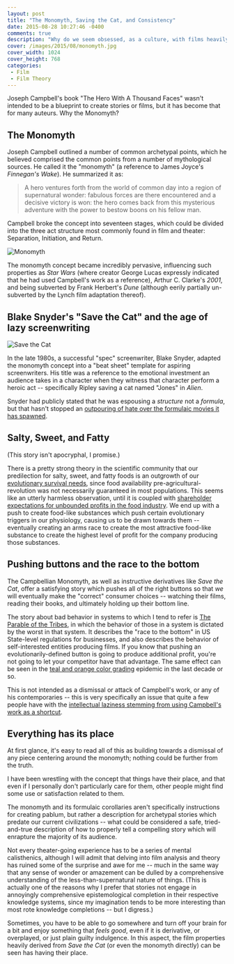 ```yaml
---
layout: post
title: "The Monomyth, Saving the Cat, and Consistency"
date: 2015-08-28 10:27:46 -0400
comments: true
description: "Why do we seem obsessed, as a culture, with films heavily designed around pandering to the Campbellian Monomyth?"
cover: /images/2015/08/monomyth.jpg
cover_width: 1024
cover_height: 768
categories: 
 - Film
 - Film Theory
---
```


Joseph Campbell's book "The Hero With A Thousand Faces" wasn't intended to be a blueprint to create stories or films, but it has become that for many auteurs. Why the Monomyth?

<!-- more -->

## The Monomyth

Joseph Campbell outlined a number of common archetypal points, which he believed comprised the common points from a number of mythological sources. He called it the "monomyth" (a reference to James Joyce's *Finnegan's Wake*). He summarized it as:

> A hero ventures forth from the world of common day into a region of supernatural wonder: fabulous forces are there encountered and a decisive victory is won: the hero comes back from this mysterious adventure with the power to bestow boons on his fellow man.

Campbell broke the concept into seventeen stages, which could be divided into the three act structure most commonly found in film and theater: Separation, Initiation, and Return.

![Monomyth](/images/2015/08/monomyth.jpg)  

The monomyth concept became incredibly pervasive, influencing such properties as *Star Wars* (where creator George Lucas expressly indicated that he had used Campbell's work as a reference), Arthur C. Clarke's *2001*, and being subverted by Frank Herbert's *Dune* (although eerily partially un-subverted by the Lynch film adaptation thereof).

## Blake Snyder's "Save the Cat" and the age of lazy screenwriting

![Save the Cat](/images/2015/08/monomyth-save-the-cat.jpg)  

In the late 1980s, a successful "spec" screenwriter, Blake Snyder, adapted the monomyth concept into a "beat sheet" template for aspiring screenwriters. His title was a reference to the emotional investment an audience takes in a character when they witness that character perform a heroic act -- specifically Ripley saving a cat named "Jones" in *Alien*.

Snyder had publicly stated that he was espousing a *structure* not a *formula*, but that hasn't stopped an [outpouring of hate over the formulaic movies it has spawned](http://www.slate.com/articles/arts/culturebox/2013/07/hollywood_and_blake_snyder_s_screenwriting_book_save_the_cat.html).

## Salty, Sweet, and Fatty

(This story isn't apocryphal, I promise.)

There is a pretty strong theory in the scientific community that our predilection for salty, sweet, and fatty foods is an outgrowth of our [evolutionary survival needs](http://www.ncbi.nlm.nih.gov/books/NBK53528/), since food availability pre-agricultural-revolution was not necessarily guaranteed in most populations. This seems like an utterly harmless observation, until it is coupled with [shareholder expectations for unbounded profits in the food industry](http://www.npr.org/sections/thesalt/2013/02/26/172969363/how-the-food-industry-manipulates-taste-buds-with-salt-sugar-fat). We end up with a push to create food-like substances which push certain evolutionary triggers in our physiology, causing us to be drawn towards them -- eventually creating an arms race to create the most attractive food-like substance to create the highest level of profit for the company producing those substances.

## Pushing buttons and the race to the bottom

The Campbellian Monomyth, as well as instructive derivatives like *Save the Cat*, offer a satisfying story which pushes all of the right buttons so that *we* will eventually make the "correct" consumer choices -- watching their films, reading their books, and ultimately holding up their bottom line. 

The story about bad behavior in systems to which I tend to refer is [The Parable of the Tribes](http://www.context.org/iclib/ic07/schmoklr/), in which the behavior of those in a system is dictated by the worst in that system. It describes the "race to the bottom" in US State-level regulations for businesses, and also describes the behavior of self-interested entities producing films. If you know that pushing an evolutionarily-defined button is going to produce additional profit, you're not going to let your competitor have that advantage. The same effect can be seen in the [teal and orange color grading](http://priceonomics.com/why-every-movie-looks-sort-of-orange-and-blue/) epidemic in the last decade or so.

This is not intended as a dismissal or attack of Campbell's work, or any of his contemporaries -- this is very specifically an issue that quite a few people have with the [intellectual laziness stemming from using Campbell's work as a shortcut](http://corabuhlert.com/2013/07/22/just-strangle-the-damned-cat-the-problem-of-formulaic-storytelling/).

## Everything has its place

At first glance, it's easy to read all of this as building towards a dismissal of any piece centering around the monomyth; nothing could be further from the truth.

I have been wrestling with the concept that things have their place, and that even if I personally don't particularly care for them, other people might find some use or satisfaction related to them.

The monomyth and its formulaic corollaries aren't specifically instructions for creating pablum, but rather a description for archetypal stories which predate our current civilizations -- what could be considered a safe, tried-and-true description of how to properly tell a compelling story which will enrapture the majority of its audience.

Not every theater-going experience has to be a series of mental calisthenics, although I will admit that delving into film analysis and theory has ruined some of the surprise and awe for me -- much in the same way that any sense of wonder or amazement can be dulled by a comprehensive understanding of the less-than-supernatural nature of things. (This is actually one of the reasons why I prefer that stories not engage in annoyingly comprehensive epistemological completion in their respective knowledge systems, since my imagination tends to be more interesting than most rote knowledge completions -- but I digress.)

Sometimes, you have to be able to go somewhere and turn off your brain for a bit and enjoy something that *feels good*, even if it is derivative, or overplayed, or just plain guilty indulgence. In this aspect, the film properties heavily derived from *Save the Cat* (or even the monomyth directly) can be seen has having their place.  
